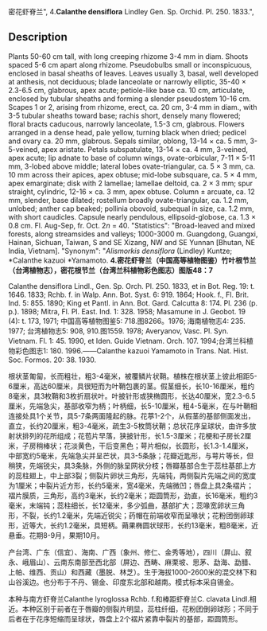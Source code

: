 密花虾脊兰",
4.**Calanthe densiflora** Lindley Gen. Sp. Orchid. Pl. 250. 1833.",

## Description
Plants 50-60 cm tall, with long creeping rhizome 3-4 mm in diam. Shoots spaced 5-6 cm apart along rhizome. Pseudobulbs small or inconspicuous, enclosed in basal sheaths of leaves. Leaves usually 3, basal, well developed at anthesis, not deciduous; blade lanceolate or narrowly elliptic, 35-40 × 2.3-6.5 cm, glabrous, apex acute; petiole-like base ca. 10 cm, articulate, enclosed by tubular sheaths and forming a slender pseudostem 10-16 cm. Scapes 1 or 2, arising from rhizome, erect, ca. 20 cm, 3-4 mm in diam., with 3-5 tubular sheaths toward base; rachis short, densely many flowered; floral bracts caducous, narrowly lanceolate, 1.5-3 cm, glabrous. Flowers arranged in a dense head, pale yellow, turning black when dried; pedicel and ovary ca. 20 mm, glabrous. Sepals similar, oblong, 13-14 × ca. 5 mm, 3-5-veined, apex aristate. Petals subspatulate, 13-14 × ca. 4 mm, 3-veined, apex acute; lip adnate to base of column wings, ovate-orbicular, 7-11 × 5-11 mm, 3-lobed above middle; lateral lobes ovate-triangular, ca. 5 × 3 mm, ca. 10 mm across their apices, apex obtuse; mid-lobe subsquare, ca. 5 × 4 mm, apex emarginate; disk with 2 lamellae; lamellae deltoid, ca. 2 × 3 mm; spur straight, cylindric, 12-16 × ca. 3 mm, apex obtuse. Column ± arcuate, ca. 12 mm, slender, base dilated; rostellum broadly ovate-triangular, ca. 1.2 mm, unlobed; anther cap beaked; pollinia obovoid, subequal in size, ca. 1.2 mm, with short caudicles. Capsule nearly pendulous, ellipsoid-globose, ca. 1.3 × 0.8 cm. Fl. Aug-Sep, fr. Oct. 2*n* = 40.
  "Statistics": "Broad-leaved and mixed forests, along streamsides and valleys; 1000-3000 m. Guangdong, Guangxi, Hainan, Sichuan, Taiwan, S and SE Xizang, NW and SE Yunnan [Bhutan, NE India, Vietnam].
  "Synonym": "*Alismorkis densiflora* (Lindley) Kuntze; *Calanthe kazuoi *Yamamoto.
**4.密花虾脊兰（中国高等植物图鉴）竹叶根节兰（台湾植物志），密花根节兰（台湾兰科植物彩色图志）图版48：7**

Calanthe densiflora Lindl., Gen. Sp. Orch. Pl. 250. 1833, et in Bot. Reg. 19: t. 1646. 1833; Rchb. f. in Walp. Ann. Bot. Syst. 6: 919. 1864; Hook. f., Fl. Brit. Ind. 5: 855. 1890; King et Pantl. in Ann. Bot. Gard. Calcutta 8: 174. Pl. 236 (p. p.). 1898; Mitra, Fl. Pl. East. Ind. 1: 328. 1958; Masamune in J. Geobot. 19 (4): t. 173, 1971; 中国高等植物图鉴5: 718.图8266。1976; 海南植物志4: 235. 1977; 台湾植物志5: 908, 910.图1559. 1978; Averyanov, Vasc. Pl. Syn. Vietnam. Fl. 1: 45. 1990, et Iden. Guide Vietnam. Orch. 107. 1994;台湾兰科植物彩色图志1: 180. 1996.——Calanthe kazuoi Yamamoto in Trans. Nat. Hist. Soc. Formos. 20: 38. 1930.

根状茎匍匐，长而粗壮，粗3-4毫米，被覆鳞片状鞘。植株在根状茎上彼此相距5-6厘米，高达60厘米，具很短而为叶鞘包裹的茎。假茎细长，长10-16厘米，粗约8毫米，具3枚鞘和3枚折扇状叶。叶披针形或狭椭圆形，长达40厘米，宽2.3-6.5厘米，先端急尖，基部收窄为柄；叶柄细，长5-10厘米，粗4-5毫米，在与叶鞘相连接处具1个关节，具5-7条两面隆起的脉。花葶1-2个，从假茎的基部侧面发出，直立，长约20厘米，粗3-4毫米，疏生3-5枚筒状鞘；总状花序呈球状，由许多放射状排列的花所组成；花苞片早落，狭披针形，长1.5-3厘米；花梗和子房长2厘米，子房稍棒状；花淡黄色，干后变黑色；萼片相似，长圆形，长1.3-1.4厘米，中部宽约5毫米，先端急尖并呈芒状，具3-5条脉；花瓣近匙形，与萼片等长，但稍狭，先端锐尖，具3条脉，外侧的脉呈网状分枝；唇瓣基部合生于蕊柱基部上方的蕊柱翅上，中上部3裂；侧裂片卵状三角形，先端钝，两侧裂片先端之间的宽度为1厘米；中裂片近方形，长约5毫米，宽4毫米，先端微凹；唇盘上具2条褶片；褶片膜质，三角形，高约3毫米，长约2毫米；距圆筒形，劲直，长16毫米，粗约3毫米，末端钝；蕊柱细长，长12毫米，多少弧曲，基部扩大；蕊喙宽卵状三角形，不裂，长约1.2毫米，先端近锐尖；药帽在前端收窄而呈喙状；花粉团倒卵球形，近等大，长约1.2毫米，具短柄。蒴果椭圆状球形，长约13毫米，粗8毫米，近悬垂。花期8-9月，果期10月。

产台湾、广东（信宜）、海南、广西（象州、修仁、金秀等地），四川（屏山、叙永、峨眉山）、云南东南部至西北部（屏边、西畴、麻栗坡、思茅、勐海、勐腊、上帕、维西、贡山）和西藏（墨脱、林芝）。生于海拔1000-2600米的混交林下和山谷溪边。也分布于不丹、锡金、印度东北部和越南。模式标本采自锡金。

本种与南方虾脊兰Calanthe lyroglossa Rchb. f.和棒距虾脊兰C. clavata Lindl.相近。本种区别于前者在于唇瓣的侧裂片明显，蕊柱纤细，花粉团倒卵球形；不同于后者在于花序短缩而呈球状，唇盘上2个褶片紧靠中裂片的基部，距圆筒形。
